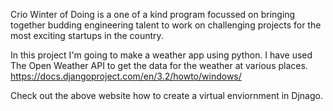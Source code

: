Crio Winter of Doing is a one of a kind program focussed on bringing together budding engineering talent to work on challenging projects for the most exciting startups in the country.

In this project I'm going to make a weather app using python. I have used The Open Weather API to get the data for the weather at various places. https://docs.djangoproject.com/en/3.2/howto/windows/

Check out the above website how to create a virtual enviornment in Djnago.
